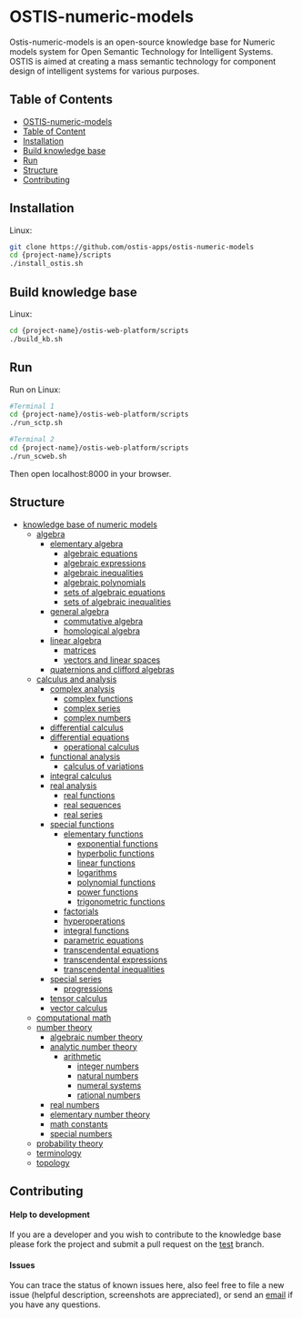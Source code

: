 # OSTIS-numeric-models <a name = "header"></a>

Ostis-numeric-models is an open-source knowledge base for Numeric models system for Open Semantic Technology for Intelligent Systems. OSTIS is aimed at creating a mass semantic technology for component design of intelligent systems for various purposes.

## Table of Contents <a name = "table"></a>

- [OSTIS-numeric-models](#header)
- [Table of Content](#table)
- [Installation](#install)
- [Build knowledge base](#build)
- [Run](#run)
- [Structure](#struct)
- [Contributing](#contribute)

## Installation <a name = "install"></a>

Linux:

```sh
git clone https://github.com/ostis-apps/ostis-numeric-models
cd {project-name}/scripts
./install_ostis.sh
```

## Build knowledge base <a name = "build"></a>

Linux:

```sh
cd {project-name}/ostis-web-platform/scripts
./build_kb.sh
```

## Run <a name = "run"></a>

Run on Linux:

```sh
#Terminal 1
cd {project-name}/ostis-web-platform/scripts
./run_sctp.sh

#Terminal 2
cd {project-name}/ostis-web-platform/scripts
./run_scweb.sh
```

Then open localhost:8000 in your browser.

## Structure <a name = "struct"></a>

- [knowledge base of numeric models](./kb/knowledge_base_of_numeric_models)
  - [algebra](./kb/knowledge_base_of_numeric_models/sections/section_algebra)
    - [elementary algebra](./kb/knowledge_base_of_numeric_models/sections/section_algebra/sections/section_elementary_algebra)
      - [algebraic equations](./kb/knowledge_base_of_numeric_models/sections/section_algebra/sections/section_elementary_algebra/sections/section_algebraic_equations)
      - [algebraic expressions](./kb/knowledge_base_of_numeric_models/sections/section_algebra/sections/section_elementary_algebra/sections/section_algebraic_expressions)
      - [algebraic inequalities](./kb/knowledge_base_of_numeric_models/sections/section_algebra/sections/section_elementary_algebra/sections/section_algebraic_inequalities)
      - [algebraic polynomials](./kb/knowledge_base_of_numeric_models/sections/section_algebra/sections/section_elementary_algebra/sections/section_algebraic_polynomials)
      - [sets of algebraic equations](./kb/knowledge_base_of_numeric_models/sections/section_algebra/sections/section_elementary_algebra/sections/section_sets_of_algebraic_equations)
      - [sets of algebraic inequalities](./kb/knowledge_base_of_numeric_models/sections/section_algebra/sections/section_elementary_algebra/sections/section_sets_of_algebraic_inequalities)
    - [general algebra](./kb/knowledge_base_of_numeric_models/sections/section_algebra/sections/section_general_algebra)
      - [commutative algebra](./kb/knowledge_base_of_numeric_models/sections/section_algebra/sections/section_general_algebra/sections/section_commutative_algebra)
      - [homological algebra](./kb/knowledge_base_of_numeric_models/sections/section_algebra/sections/section_general_algebra/sections/section_homological_algebra)
    - [linear algebra](./kb/knowledge_base_of_numeric_models/sections/section_algebra/sections/section_linear_algebra)
      - [matrices](./kb/knowledge_base_of_numeric_models/sections/section_algebra/sections/section_linear_algebra/sections/section_matrices)
      - [vectors and linear spaces](./kb/knowledge_base_of_numeric_models/sections/section_algebra/sections/section_linear_algebra/sections/section_vectors_and_linear_spaces)
    - [quaternions and clifford algebras](./kb/knowledge_base_of_numeric_models/sections/section_algebra/sections/section_quaternions_and_clifford_algebras)
  - [calculus and analysis](./kb/knowledge_base_of_numeric_models/sections/section_calculus_and_analysis)
    - [complex analysis](./kb/knowledge_base_of_numeric_models/sections/section_calculus_and_analysis/sections/section_complex_analysis)
      - [complex functions](./kb/knowledge_base_of_numeric_models/sections/section_calculus_and_analysis/sections/section_complex_analysis/sections/section_complex_functions)
      - [complex series](./kb/knowledge_base_of_numeric_models/sections/section_calculus_and_analysis/sections/section_complex_analysis/sections/section_complex_series)
      - [complex numbers](./kb/knowledge_base_of_numeric_models/sections/section_calculus_and_analysis/sections/section_complex_analysis/sections/section_complex_numbers)
    - [differential calculus](./kb/knowledge_base_of_numeric_models/sections/section_calculus_and_analysis/sections/section_differential_calculus)
    - [differential equations](./kb/knowledge_base_of_numeric_models/sections/section_calculus_and_analysis/sections/section_differential_equations)
      - [operational calculus](./kb/knowledge_base_of_numeric_models/sections/section_calculus_and_analysis/sections/section_differential_equations/sections/section_operational_calculus)
    - [functional analysis](./kb/knowledge_base_of_numeric_models/sections/section_calculus_and_analysis/sections/section_functional_analysis)
      - [calculus of variations](./kb/knowledge_base_of_numeric_models/sections/section_calculus_and_analysis/sections/section_functional_analysis/sections/section_calculus_of_variations)
    - [integral calculus](./kb/knowledge_base_of_numeric_models/sections/section_calculus_and_analysis/sections/section_integral_calculus)
    - [real analysis](./kb/knowledge_base_of_numeric_models/sections/section_calculus_and_analysis/sections/section_real_analysis)
      - [real functions](./kb/knowledge_base_of_numeric_models/sections/section_calculus_and_analysis/sections/section_real_analysis/sections/section_real_functions)
      - [real sequences](./kb/knowledge_base_of_numeric_models/sections/section_calculus_and_analysis/sections/section_real_analysis/sections/section_real_sequences)
      - [real series](./kb/knowledge_base_of_numeric_models/sections/section_calculus_and_analysis/sections/section_real_analysis/sections/section_real_series)
    - [special functions](./kb/knowledge_base_of_numeric_models/sections/section_calculus_and_analysis/sections/section_special_functions)
      - [elementary functions](./kb/knowledge_base_of_numeric_models/sections/section_calculus_and_analysis/sections/section_special_functions/sections/section_elementary_functions)
        - [exponential functions](./kb/knowledge_base_of_numeric_models/sections/section_calculus_and_analysis/sections/section_special_functions/sections/section_elementary_functions/sections/section_exponential_functions)
        - [hyperbolic functions](./kb/knowledge_base_of_numeric_models/sections/section_calculus_and_analysis/sections/section_special_functions/sections/section_elementary_functions/sections/section_hyperbolic_functions)
        - [linear functions](./kb/knowledge_base_of_numeric_models/sections/section_calculus_and_analysis/sections/section_special_functions/sections/section_elementary_functions/sections/section_linear_functions)
        - [logarithms](./kb/knowledge_base_of_numeric_models/sections/section_calculus_and_analysis/sections/section_special_functions/sections/section_elementary_functions/sections/section_logarithms)
        - [polynomial functions](./kb/knowledge_base_of_numeric_models/sections/section_calculus_and_analysis/sections/section_special_functions/sections/section_elementary_functions/sections/section_polynomial_functions)
        - [power functions](./kb/knowledge_base_of_numeric_models/sections/section_calculus_and_analysis/sections/section_special_functions/sections/section_elementary_functions/sections/section_power_functions)
        - [trigonometric functions](./kb/knowledge_base_of_numeric_models/sections/section_calculus_and_analysis/sections/section_special_functions/sections/section_elementary_functions/sections/section_trigonometric_functions)
      - [factorials](./kb/knowledge_base_of_numeric_models/sections/section_calculus_and_analysis/sections/section_special_functions/sections/section_factorials)
      - [hyperoperations](./kb/knowledge_base_of_numeric_models/sections/section_calculus_and_analysis/sections/section_special_functions/sections/section_hyperoperations)
      - [integral functions](./kb/knowledge_base_of_numeric_models/sections/section_calculus_and_analysis/sections/section_special_functions/sections/section_integral_functions)
      - [parametric equations](./kb/knowledge_base_of_numeric_models/sections/section_calculus_and_analysis/sections/section_special_functions/sections/section_parametric_equations)
      - [transcendental equations](./kb/knowledge_base_of_numeric_models/sections/section_calculus_and_analysis/sections/section_special_functions/sections/section_transcendental_equations)
      - [transcendental expressions](./kb/knowledge_base_of_numeric_models/sections/section_calculus_and_analysis/sections/section_special_functions/sections/section_transcendental_expressions)
      - [transcendental inequalities](./kb/knowledge_base_of_numeric_models/sections/section_calculus_and_analysis/sections/section_special_functions/sections/section_transcendental_inequalities)
    - [special series](./kb/knowledge_base_of_numeric_models/sections/section_calculus_and_analysis/sections/section_special_series)
      - [progressions](./kb/knowledge_base_of_numeric_models/sections/section_calculus_and_analysis/sections/section_special_series/sections/section_progressions)
    - [tensor calculus](./kb/knowledge_base_of_numeric_models/sections/section_calculus_and_analysis/sections/section_tensor_calculus)
    - [vector calculus](./kb/knowledge_base_of_numeric_models/sections/section_calculus_and_analysis/sections/section_vector_calculus)
  - [computational math](./kb/knowledge_base_of_numeric_models/sections/section_computational_math)
  - [number theory](./kb/knowledge_base_of_numeric_models/sections/section_number_theory)
    - [algebraic number theory](./kb/knowledge_base_of_numeric_models/sections/section_number_theory/sections/section_algebraic_number_theory)
    - [analytic number theory](./kb/knowledge_base_of_numeric_models/sections/section_number_theory/sections/section_analytic_number_theory)
      - [arithmetic](./kb/knowledge_base_of_numeric_models/sections/section_number_theory/sections/section_arithmetic)
        - [integer numbers](./kb/knowledge_base_of_numeric_models/sections/section_number_theory/sections/section_arithmetic/sections/section_integer_numbers)
        - [natural numbers](./kb/knowledge_base_of_numeric_models/sections/section_number_theory/sections/section_arithmetic/sections/section_natural_numbers)
        - [numeral systems](./kb/knowledge_base_of_numeric_models/sections/section_number_theory/sections/section_arithmetic/sections/section_numeral_systems)
        - [rational numbers](./kb/knowledge_base_of_numeric_models/sections/section_number_theory/sections/section_arithmetic/sections/section_rational_numbers)
    - [real numbers](./kb/knowledge_base_of_numeric_models/sections/section_number_theory/sections/section_arithmetic/sections/section_real_numbers)
    - [elementary number theory](./kb/knowledge_base_of_numeric_models/sections/section_number_theory/sections/section_elementary_number_theory)
    - [math constants](./kb/knowledge_base_of_numeric_models/sections/section_number_theory/sections/section_math_constants)
    - [special numbers](./kb/knowledge_base_of_numeric_models/sections/section_number_theory/sections/section_special_numbers)
  - [probability theory](./kb/knowledge_base_of_numeric_models/sections/section_probability_theory)
  - [terminology](./kb/knowledge_base_of_numeric_models/sections/section_terminology)
  - [topology](./kb/knowledge_base_of_numeric_models/sections/section_topology)

## Contributing <a name = "contribute"></a>

#### Help to development

If you are a developer and you wish to contribute to the knowledge base please fork the project and submit a pull request on the [test](../../tree/test) branch.

#### Issues

You can trace the status of known issues here, also feel free to file a new issue (helpful description, screenshots are appreciated), or send an [email](mailto:valukevichv@gmail.com) if you have any questions.
